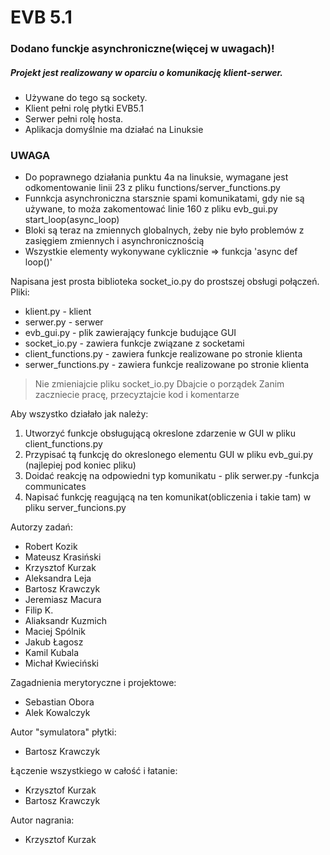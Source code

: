 # EVB 5.1
### Dodano funckje asynchroniczne(więcej w uwagach)!

##### Projekt jest realizowany w oparciu o komunikację klient-serwer.
   - Używane do tego są sockety.
   - Klient pełni rolę płytki EVB5.1
   - Serwer pełni rolę hosta.
   - Aplikacja domyślnie ma działać na Linuksie
   
### UWAGA 
   - Do poprawnego działania punktu 4a na linuksie, wymagane jest odkomentowanie linii 23 z pliku functions/server_functions.py
   - Funnkcja asynchroniczna starsznie spami komunikatami, gdy nie są używane, to moża zakomentować linie 160 z pliku evb_gui.py
                                                                                                      start_loop(async_loop)
   - Bloki są teraz na zmiennych globalnych, żeby nie było problemów z zasięgiem zmiennych i asynchronicznością
   - Wszystkie elementy wykonywane cyklicznie => funkcja 'async def loop()'
   
Napisana jest prosta biblioteka socket_io.py do prostszej obsługi połączeń.
Pliki:
* klient.py - klient
* serwer.py - serwer
* evb_gui.py - plik zawierający funkcje budujące GUI 
* socket_io.py - zawiera funkcje związane z socketami
* client_functions.py - zawiera funkcje realizowane po stronie klienta
* serwer_functions.py - zawiera funkcje realizowane po stronie klienta


>  Nie zmieniajcie pliku socket_io.py
>  Dbajcie o porządek
>  Zanim zaczniecie pracę, przecyztajcie kod i komentarze

Aby wszystko działało jak należy:
1. Utworzyć funkcje obsługującą okreslone zdarzenie w GUI w pliku client_functions.py
2. Przypisać tą funkcję do okreslonego elementu GUI w pliku evb_gui.py (najlepiej pod koniec pliku)
3. Doidać reakcję na odpowiedni typ komunikatu - plik serwer.py -funkcja communicates
4. Napisać funkcję reagującą na ten komunikat(obliczenia i takie tam) w pliku server_funcions.py

Autorzy zadań:
* Robert Kozik
* Mateusz Krasiński
* Krzysztof Kurzak
* Aleksandra Leja
* Bartosz Krawczyk
* Jeremiasz Macura
* Filip K.
* Aliaksandr Kuzmich
* Maciej Spólnik
* Jakub Łagosz
* Kamil Kubala
* Michał Kwieciński

Zagadnienia merytoryczne i projektowe:
* Sebastian Obora
* Alek Kowalczyk

Autor "symulatora" płytki:
* Bartosz Krawczyk

Łączenie wszystkiego w całość i łatanie:
* Krzysztof Kurzak
* Bartosz Krawczyk

Autor nagrania:
* Krzysztof Kurzak



